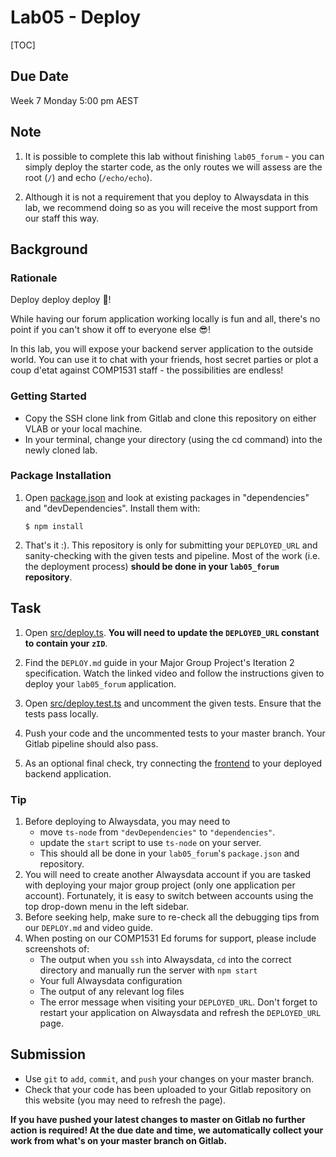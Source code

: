 # Lab05 - Deploy

[TOC]

## Due Date

Week 7 Monday 5:00 pm AEST

## Note

1. It is possible to complete this lab without finishing `lab05_forum` - you can simply deploy the starter code, as the only routes we will assess are the root (`/`) and echo (`/echo/echo`).

1. Although it is not a requirement that you deploy to Alwaysdata in this lab, we recommend doing so as you will receive the most support from our staff this way.

## Background

### Rationale

Deploy deploy deploy 🚀!

While having our forum application working locally is fun and all, there's no point if you can't show it off to everyone else 😎!

In this lab, you will expose your backend server application to the outside world. You can use it to chat with your friends, host secret parties or plot a coup d'etat against COMP1531 staff - the possibilities are endless!

### Getting Started

- Copy the SSH clone link from Gitlab and clone this repository on either VLAB or your local machine.
- In your terminal, change your directory (using the cd command) into the newly cloned lab.

### Package Installation

1. Open [package.json](package.json) and look at existing packages in "dependencies" and "devDependencies". Install them with:
    ```shell
    $ npm install
    ```
    
1. That's it :). This repository is only for submitting your `DEPLOYED_URL` and sanity-checking with the given tests and pipeline. Most of the work (i.e. the deployment process) **should be done in your `lab05_forum` repository**.

## Task

1. Open [src/deploy.ts](src/deploy.ts). **You will need to update the `DEPLOYED_URL` constant to contain your `zID`**.

1. Find the `DEPLOY.md` guide in your Major Group Project's Iteration 2 specification. Watch the linked video and follow the instructions given to deploy your `lab05_forum` application.

1. Open [src/deploy.test.ts](src/deploy.test.ts) and uncomment the given tests. Ensure that the tests pass locally.

1. Push your code and the uncommented tests to your master branch. Your Gitlab pipeline should also pass.

1. As an optional final check, try connecting the [frontend](https://comp1531frontend.gitlab.io/forum) to your deployed backend application.

### Tip
1. Before deploying to Alwaysdata, you may need to
    - move `ts-node` from `"devDependencies"` to `"dependencies"`.
    - update the `start` script to use `ts-node` on your server.
    - This should all be done in your `lab05_forum`'s `package.json` and repository.
1. You will need to create another Alwaysdata account if you are tasked with deploying your major group project (only one application per account). Fortunately, it is easy to switch between accounts using the top drop-down menu in the left sidebar.
1. Before seeking help, make sure to re-check all the debugging tips from our `DEPLOY.md` and video guide.
1. When posting on our COMP1531 Ed forums for support, please include screenshots of:
    - The output when you `ssh` into Alwaysdata, `cd` into the correct directory and manually run the server with `npm start`
    - Your full Alwaysdata configuration
    - The output of any relevant log files
    - The error message when visiting your `DEPLOYED_URL`. Don't forget to restart your application on Alwaysdata and refresh the `DEPLOYED_URL` page.

## Submission

- Use `git` to `add`, `commit`, and `push` your changes on your master branch.
- Check that your code has been uploaded to your Gitlab repository on this website (you may need to refresh the page).

**If you have pushed your latest changes to master on Gitlab no further action is required! At the due date and time, we automatically collect your work from what's on your master branch on Gitlab.**
